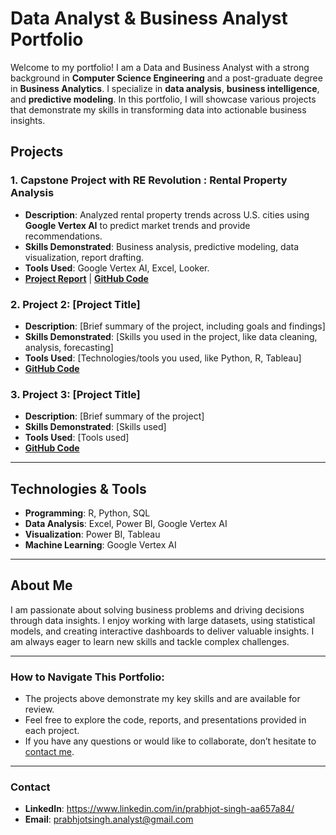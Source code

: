# Data Analyst & Business Analyst Portfolio

Welcome to my portfolio! I am a Data and Business Analyst with a strong background in **Computer Science Engineering** and a post-graduate degree in **Business Analytics**. I specialize in **data analysis**, **business intelligence**, and **predictive modeling**. In this portfolio, I will showcase various projects that demonstrate my skills in transforming data into actionable business insights.

## Projects

### 1. **Capstone Project with RE Revolution : Rental Property Analysis**
   - **Description**: Analyzed rental property trends across U.S. cities using **Google Vertex AI** to predict market trends and provide recommendations.
   - **Skills Demonstrated**: Business analysis, predictive modeling, data visualization, report drafting.
   - **Tools Used**: Google Vertex AI, Excel, Looker.
   - **[Project Report](#)** | **[GitHub Code](#)**

### 2. **Project 2: [Project Title]**
   - **Description**: [Brief summary of the project, including goals and findings]
   - **Skills Demonstrated**: [Skills you used in the project, like data cleaning, analysis, forecasting]
   - **Tools Used**: [Technologies/tools you used, like Python, R, Tableau]
   - **[GitHub Code](#)**

### 3. **Project 3: [Project Title]**
   - **Description**: [Brief summary of the project]
   - **Skills Demonstrated**: [Skills used]
   - **Tools Used**: [Tools used]
   - **[GitHub Code](#)**

---

## Technologies & Tools
- **Programming**: R, Python, SQL
- **Data Analysis**: Excel, Power BI, Google Vertex AI
- **Visualization**: Power BI, Tableau
- **Machine Learning**: Google Vertex AI

---

## About Me
I am passionate about solving business problems and driving decisions through data insights. I enjoy working with large datasets, using statistical models, and creating interactive dashboards to deliver valuable insights. I am always eager to learn new skills and tackle complex challenges.

---

### How to Navigate This Portfolio:
- The projects above demonstrate my key skills and are available for review.
- Feel free to explore the code, reports, and presentations provided in each project.
- If you have any questions or would like to collaborate, don’t hesitate to [contact me](your_contact_link).

---

### Contact
- **LinkedIn**: https://www.linkedin.com/in/prabhjot-singh-aa657a84/
- **Email**: prabhjotsingh.analyst@gmail.com

